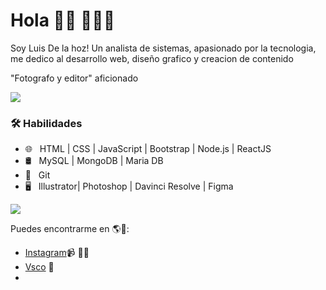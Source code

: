 # Hola 👋🏾 👩🏾‍💻

Soy Luis De la hoz! Un analista de sistemas, apasionado por la tecnologia, me dedico al desarrollo web, diseño grafico y creacion de contenido

"Fotografo y editor" aficionado

<img src="https://yata-apix-a9caea66-ad78-425f-aa08-e292558ebb65.lss.locawebcorp.com.br/b7c7dbff38ae4f419c94ce8d2254b9d9.png"> 


<h3>🛠 Habilidades </h3>

- 🌐 &nbsp; HTML | CSS | JavaScript | Bootstrap | Node.js | ReactJS
- 🛢 &nbsp; MySQL | MongoDB | Maria DB
- 🔧 &nbsp; Git 
- 🖥 &nbsp; Illustrator| Photoshop | Davinci Resolve | Figma

<img src="https://yata-apix-a9caea66-ad78-425f-aa08-e292558ebb65.lss.locawebcorp.com.br/b7c7dbff38ae4f419c94ce8d2254b9d9.png"> 


Puedes encontrarme en 🌎🤝: 

- <a href="https://www.instagram.com/luisdelahoz9/">Instagram</a>📹 ✍🏾
- <a href="https://vsco.co/-delahoz-/gallery"/>Vsco</a> 💼
- <a href="mailto:luisdelahoz99@hotmail.com"></a>

